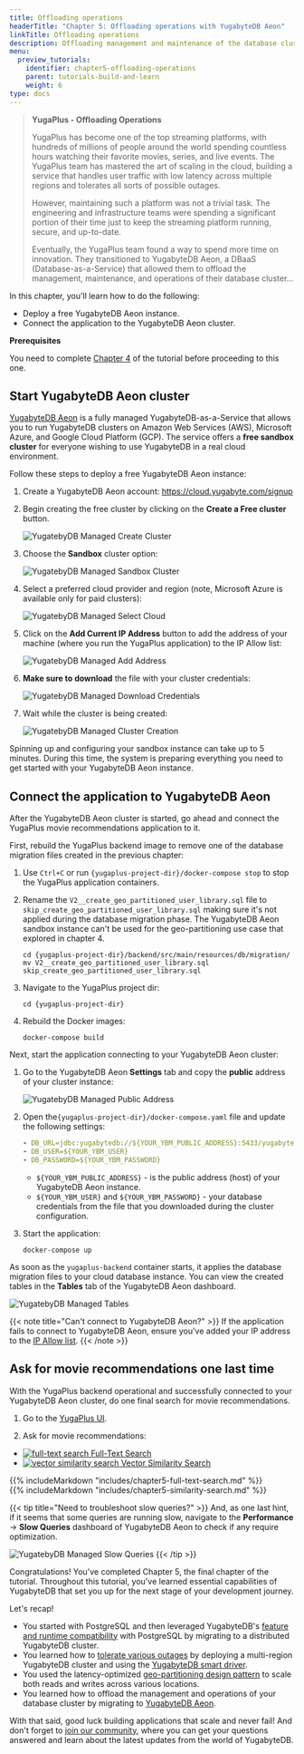 ```yaml
---
title: Offloading operations
headerTitle: "Chapter 5: Offloading operations with YugabyteDB Aeon"
linkTitle: Offloading operations
description: Offloading management and maintenance of the database clusters with YugabyteDB Aeon, fully managed databases-as-a-service
menu:
  preview_tutorials:
    identifier: chapter5-offloading-operations
    parent: tutorials-build-and-learn
    weight: 6
type: docs
---
```


>**YugaPlus - Offloading Operations**
>
>YugaPlus has become one of the top streaming platforms, with hundreds of millions of people around the world spending countless hours watching their favorite movies, series, and live events. The YugaPlus team has mastered the art of scaling in the cloud, building a service that handles user traffic with low latency across multiple regions and tolerates all sorts of possible outages.
>
>However, maintaining such a platform was not a trivial task. The engineering and infrastructure teams were spending a significant portion of their time just to keep the streaming platform running, secure, and up-to-date.
>
>Eventually, the YugaPlus team found a way to spend more time on innovation. They transitioned to YugabyteDB Aeon, a DBaaS (Database-as-a-Service) that allowed them to offload the management, maintenance, and operations of their database cluster...

In this chapter, you'll learn how to do the following:

* Deploy a free YugabyteDB Aeon instance.
* Connect the application to the YugabyteDB Aeon cluster.

**Prerequisites**

You need to complete [Chapter 4](../chapter4-going-global) of the tutorial before proceeding to this one.

## Start YugabyteDB Aeon cluster

[YugabyteDB Aeon](http://cloud.yugabyte.com/) is a fully managed YugabyteDB-as-a-Service that allows you to run YugabyteDB clusters on Amazon Web Services (AWS), Microsoft Azure, and Google Cloud Platform (GCP). The service offers a **free sandbox cluster** for everyone wishing to use YugabyteDB in a real cloud environment.

Follow these steps to deploy a free YugabyteDB Aeon instance:

1. Create a YugabyteDB Aeon account: <https://cloud.yugabyte.com/signup>

1. Begin creating the free cluster by clicking on the **Create a Free cluster** button.

    ![YugatebyDB Managed Create Cluster](/images/tutorials/build-and-learn/chapter5-create-free-cluster.png)

1. Choose the **Sandbox** cluster option:

    ![YugatebyDB Managed Sandbox Cluster](/images/tutorials/build-and-learn/chapter5-choose-sandbox.png)

1. Select a preferred cloud provider and region (note, Microsoft Azure is available only for paid clusters):

    ![YugatebyDB Managed Select Cloud](/images/tutorials/build-and-learn/chapter5-select-cloud.png)

1. Click on the **Add Current IP Address** button to add the address of your machine (where you run the YugaPlus application) to the IP Allow list:

    ![YugatebyDB Managed Add Address](/images/tutorials/build-and-learn/chapter5-add-your-address.png)

1. **Make sure to download** the file with your cluster credentials:

    ![YugatebyDB Managed Download Credentials](/images/tutorials/build-and-learn/chapter5-download-credentials.png)

1. Wait while the cluster is being created:

    ![YugatebyDB Managed Cluster Creation](/images/tutorials/build-and-learn/chapter5-cluster-creation-process.png)

Spinning up and configuring your sandbox instance can take up to 5 minutes. During this time, the system is preparing everything you need to get started with your YugabyteDB Aeon instance.

## Connect the application to YugabyteDB Aeon

After the YugabyteDB Aeon cluster is started, go ahead and connect the YugaPlus movie recommendations application to it.

First, rebuild the YugaPlus backend image to remove one of the database migration files created in the previous chapter:

1. Use `Ctrl+C` or run `{yugaplus-project-dir}/docker-compose stop` to stop the YugaPlus application containers.

1. Rename the `V2__create_geo_partitioned_user_library.sql` file to `skip_create_geo_partitioned_user_library.sql` making sure it's not applied during the database migration phase. The YugabyteDB Aeon sandbox instance can't be used for the geo-partitioning use case that explored in chapter 4.

    ```shell
    cd {yugaplus-project-dir}/backend/src/main/resources/db/migration/
    mv V2__create_geo_partitioned_user_library.sql skip_create_geo_partitioned_user_library.sql
    ```

1. Navigate to the YugaPlus project dir:

    ```shell
    cd {yugaplus-project-dir}
    ```

1. Rebuild the Docker images:

    ```shell
    docker-compose build
    ```

Next, start the application connecting to your YugabyteDB Aeon cluster:

1. Go to the YugabyteDB Aeon **Settings** tab and copy the **public** address of your cluster instance:

    ![YugatebyDB Managed Public Address](/images/tutorials/build-and-learn/chapter5-public-address.png)

1. Open the`{yugaplus-project-dir}/docker-compose.yaml` file and update the following settings:

    ```yaml
    - DB_URL=jdbc:yugabytedb://${YOUR_YBM_PUBLIC_ADDRESS}:5433/yugabyte?sslmode=require
    - DB_USER=${YOUR_YBM_USER}
    - DB_PASSWORD=${YOUR_YBM_PASSWORD}
    ```

    * `${YOUR_YBM_PUBLIC_ADDRESS}` - is the public address (host) of your YugabyteDB Aeon instance.
    * `${YOUR_YBM_USER}` and `${YOUR_YBM_PASSWORD}` - your database credentials from the file that you downloaded during the cluster configuration.

1. Start the application:

    ```shell
    docker-compose up
    ```

As soon as the `yugaplus-backend` container starts, it applies the database migration files to your cloud database instance. You can view the created tables in the **Tables** tab of the YugabyteDB Aeon dashboard.

![YugatebyDB Managed Tables](/images/tutorials/build-and-learn/chapter5-movie-tables.png)

{{< note title="Can't connect to YugabyteDB Aeon?" >}}
If the application fails to connect to YugabyteDB Aeon, ensure you've added your IP address to the [IP Allow list](/preview/yugabyte-cloud/cloud-secure-clusters/add-connections).
{{< /note >}}

## Ask for movie recommendations one last time

With the YugaPlus backend operational and successfully connected to your YugabyteDB Aeon cluster, do one final search for movie recommendations.

1. Go to the [YugaPlus UI](http://localhost:3000/).

1. Ask for movie recommendations:

<ul class="nav nav-tabs-alt nav-tabs-yb">
  <li>
    <a href="#full-text-search" class="nav-link active" id="full-text-search-tab" data-toggle="tab"
       role="tab" aria-controls="full-text-search" aria-selected="true">
      <img src="/icons/search.svg" alt="full-text search">
      Full-Text Search
    </a>
  </li>
  <li >
    <a href="#similarity-search" class="nav-link" id="similarity-search-tab" data-toggle="tab"
       role="tab" aria-controls="similarity-search" aria-selected="false">
    <img src="/icons/openai-logomark.svg" alt="vector similarity search">
      Vector Similarity Search
    </a>
  </li>
</ul>

<div class="tab-content">
  <div id="full-text-search" class="tab-pane fade show active" role="tabpanel" aria-labelledby="full-text-search-tab">
  {{% includeMarkdown "includes/chapter5-full-text-search.md" %}}
  </div>
  <div id="similarity-search" class="tab-pane fade" role="tabpanel" aria-labelledby="similarity-search-tab">
  {{% includeMarkdown "includes/chapter5-similarity-search.md" %}}
  </div>
</div>

{{< tip title="Need to troubleshoot slow queries?" >}}
And, as one last hint, if it seems that some queries are running slow, navigate to the **Performance** -> **Slow Queries** dashboard of YugabyteDB Aeon to check if any require optimization.

![YugatebyDB Managed Slow Queries](/images/tutorials/build-and-learn/chapter5-slow-queries.png)
{{< /tip >}}

Congratulations! You've completed Chapter 5, the final chapter of the tutorial. Throughout this tutorial, you've learned essential capabilities of YugabyteDB that set you up for the next stage of your development journey.

Let's recap!

* You started with PostgreSQL and then leveraged YugabyteDB's [feature and runtime compatibility](../../../explore/ysql-language-features/) with PostgreSQL by migrating to a distributed YugabyteDB cluster.
* You learned how to [tolerate various outages](../../../explore/fault-tolerance/) by deploying a multi-region YugabyteDB cluster and using the [YugabyteDB smart driver](../../../drivers-orms/smart-drivers/).
* You used the latency-optimized [geo-partitioning design pattern](../../../develop/build-global-apps/latency-optimized-geo-partition/) to scale both reads and writes across various locations.
* You learned how to offload the management and operations of your database cluster by migrating to [YugabyteDB Aeon](/preview/yugabyte-cloud/).

With that said, good luck building applications that scale and never fail! And don't forget to [join our community](https://communityinviter.com/apps/yugabyte-db/register), where you can get your questions answered and learn about the latest updates from the world of YugabyteDB.
